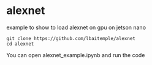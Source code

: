 # alexnet
example to show to load alexnet on gpu on jetson nano

```
git clone https://github.com/lbaitemple/alexnet
cd alexnet
```
You can open alexnet_example.ipynb and run the code
